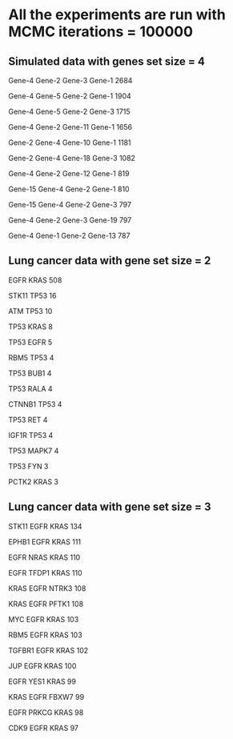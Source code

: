 # All the experiments are run with MCMC iterations = 100000 

## Simulated data with genes set size = 4

Gene-4  Gene-2  Gene-3  Gene-1  2684

Gene-4  Gene-5  Gene-2  Gene-1  1904

Gene-4  Gene-5  Gene-2  Gene-3  1715

Gene-4  Gene-2  Gene-11 Gene-1  1656

Gene-2  Gene-4  Gene-10 Gene-1  1181

Gene-2  Gene-4  Gene-18 Gene-3  1082

Gene-4  Gene-2  Gene-12 Gene-1  819

Gene-15 Gene-4  Gene-2  Gene-1  810

Gene-15 Gene-4  Gene-2  Gene-3  797

Gene-4  Gene-2  Gene-3  Gene-19 797

Gene-4  Gene-1  Gene-2  Gene-13 787

## Lung cancer data with gene set size = 2

EGFR    KRAS    508

STK11   TP53    16

ATM     TP53    10

TP53    KRAS    8

TP53    EGFR    5

RBM5    TP53    4

TP53    BUB1    4

TP53    RALA    4

CTNNB1  TP53    4

TP53    RET     4

IGF1R   TP53    4

TP53    MAPK7   4

TP53    FYN     3

PCTK2   KRAS    3

## Lung cancer data with gene set size = 3


STK11   EGFR    KRAS    134

EPHB1   EGFR    KRAS    111

EGFR    NRAS    KRAS    110

EGFR    TFDP1   KRAS    110

KRAS    EGFR    NTRK3   108

KRAS    EGFR    PFTK1   108

MYC     EGFR    KRAS    103

RBM5    EGFR    KRAS    103

TGFBR1  EGFR    KRAS    102

JUP     EGFR    KRAS    100

EGFR    YES1    KRAS    99

KRAS    EGFR    FBXW7   99

EGFR    PRKCG   KRAS    98

CDK9    EGFR    KRAS    97


